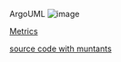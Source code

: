 ArgoUML
![image](https://raw.githubusercontent.com/test4cc/vamos2020/master/featureModel/ArgoUML.JPG)

 [Metrics](https://github.com/test4cc/vamos2020/blob/master/metrics/banckaccount.csv)
  
 [source code with muntants](https://github.com/test4cc/vamos2020/tree/master/dataset_with_mutant/bankaccount)
